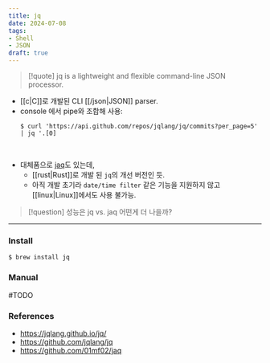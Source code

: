 ```yaml
---
title: jq
date: 2024-07-08
tags:
- Shell
- JSON
draft: true
---
```



> [!quote] jq is a lightweight and flexible command-line JSON processor.

- [[c|C]]로 개발된 CLI [[/json|JSON]] parser.
- console 에서 pipe와 조합해 사용:
    ```shellscript
    $ curl 'https://api.github.com/repos/jqlang/jq/commits?per_page=5' | jq '.[0]
    ```

<BR />

- 대체품으로 [jaq](https://github.com/01mf02/jaq)도 있는데,
    - [[rust|Rust]]로 개발 된 `jq`의 개선 버전인 듯.
    - 아직 개발 초기라 `date/time filter` 같은 기능을 지원하지 않고 [[linux|Linux]]에서도 사용 불가능.

> [!question] 성능은 jq vs. jaq 어떤게 더 나을까?


---
### Install
```shellscript
$ brew install jq
```

### Manual
#TODO



### References
- https://jqlang.github.io/jq/
- https://github.com/jqlang/jq
- https://github.com/01mf02/jaq